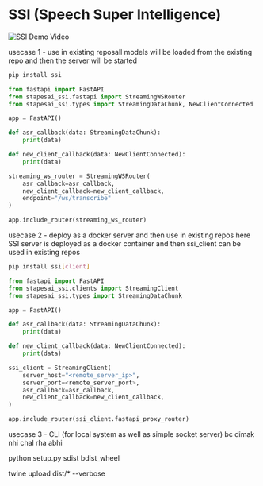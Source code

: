 # SSI (Speech Super Intelligence)

<!-- @mayank https://www.markepear.com/blog/github-search-engine-optimization
https://www.codemotion.com/magazine/dev-life/github-project/ -->

![SSI Demo Video](https://placehold.co/600x400?text=@shar-mayank+bhai+demo+video+:please-emoji:)

usecase 1 - use in existing reposall models will be loaded from the existing repo and then the server will be started

```bash
pip install ssi
```

```python
from fastapi import FastAPI
from stapesai_ssi.fastapi import StreamingWSRouter
from stapesai_ssi.types import StreamingDataChunk, NewClientConnected

app = FastAPI()

def asr_callback(data: StreamingDataChunk):
    print(data)

def new_client_callback(data: NewClientConnected):
    print(data)

streaming_ws_router = StreamingWSRouter(
    asr_callback=asr_callback,
    new_client_callback=new_client_callback,
    endpoint="/ws/transcribe"
)

app.include_router(streaming_ws_router)
```

usecase 2 - deploy as a docker server and then use in existing repos
here SSI server is deployed as a docker container and then ssi_client can be used in existing repos

```bash
pip install ssi[client]
```

```python
from fastapi import FastAPI
from stapesai_ssi.clients import StreamingClient
from stapesai_ssi.types import StreamingDataChunk

app = FastAPI()

def asr_callback(data: StreamingDataChunk):
    print(data)

def new_client_callback(data: NewClientConnected):
    print(data)

ssi_client = StreamingClient(
    server_host="<remote_server_ip>",
    server_port=<remote_server_port>,
    asr_callback=asr_callback,
    new_client_callback=new_client_callback,
)

app.include_router(ssi_client.fastapi_proxy_router)
```

usecase 3 - CLI (for local system as well as simple socket server)
bc dimak nhi chal rha abhi

python setup.py sdist bdist_wheel

twine upload dist/* --verbose
